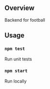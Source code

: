 ## Overview

Backend for football

## Usage

### `npm test`

Run unit tests

### `npm start`

Run locally
